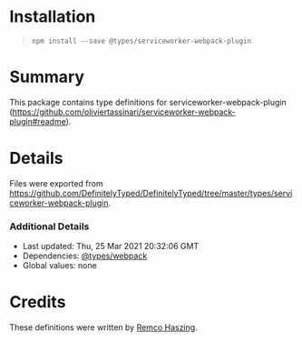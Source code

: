 # Installation
> `npm install --save @types/serviceworker-webpack-plugin`

# Summary
This package contains type definitions for serviceworker-webpack-plugin (https://github.com/oliviertassinari/serviceworker-webpack-plugin#readme).

# Details
Files were exported from https://github.com/DefinitelyTyped/DefinitelyTyped/tree/master/types/serviceworker-webpack-plugin.

### Additional Details
 * Last updated: Thu, 25 Mar 2021 20:32:06 GMT
 * Dependencies: [@types/webpack](https://npmjs.com/package/@types/webpack)
 * Global values: none

# Credits
These definitions were written by [Remco Haszing](https://github.com/remcohaszing).
